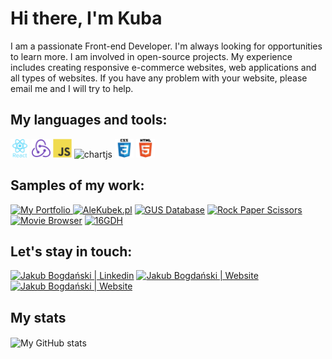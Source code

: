 # Hi there, I'm Kuba

I am a passionate Front-end Developer. I'm always looking for opportunities to learn more. I am involved in open-source projects. My experience includes creating responsive e-commerce websites, web applications and all types of websites. If you have any problem with your website, please email me and I will try to help.

## My languages and tools:

<p> 
  <a href="https://reactjs.org/" style="text-decoration: none ;" target="_blank" rel="noreferrer"> 
    <img src="https://raw.githubusercontent.com/devicons/devicon/master/icons/react/react-original-wordmark.svg" alt="react" width="30" height="30"/> 
  </a> 
  <a href="https://redux.js.org" style="text-decoration: none;" target="_blank" rel="noreferrer"> 
    <img src="https://raw.githubusercontent.com/devicons/devicon/master/icons/redux/redux-original.svg" alt="redux" width="30" height="30"/> 
  </a>
  <a href="https://developer.mozilla.org/en-US/docs/Web/JavaScript" style="text-decoration: none;" target="_blank" rel="noreferrer"> 
    <img src="https://raw.githubusercontent.com/devicons/devicon/master/icons/javascript/javascript-original.svg" alt="javascript" width="30" height="30"/> 
  </a>
  <a href="https://www.chartjs.org" style="text-decoration: none;" target="_blank" rel="noreferrer"> 
    <img src="https://www.chartjs.org/media/logo-title.svg" alt="chartjs" width="30" height="30"/> 
    </a>
  <a href="https://www.w3schools.com/css/" style="text-decoration: none;" target="_blank" rel="noreferrer"> 
    <img src="https://raw.githubusercontent.com/devicons/devicon/master/icons/css3/css3-original-wordmark.svg" alt="css3" width="30" height="30"/> 
  </a>
  <a href="https://www.w3.org/html/" style="text-decoration: none;" target="_blank" rel="noreferrer"> 
    <img src="https://raw.githubusercontent.com/devicons/devicon/master/icons/html5/html5-original-wordmark.svg" alt="html5" width="30" height="30"/> 
  </a>
</p>

## Samples of my work:

[![My Portfolio](https://img.shields.io/badge/GHPages%20-%20My%20Portfolio-blue?style=flat&logo=github)
](https://bogdanskij.github.io/MyPortfolio/)
[![AleKubek.pl](https://img.shields.io/badge/AleKubek.pl%20-%20Shoper-red?style=flat&logo=shopify)](https://alekubek.pl/)
[![GUS Database](https://img.shields.io/badge/GHPages%20-%20GUS%20Database-blue?style=flat&logo=github)](https://bogdanskij.github.io/LocalDataBank/#/jednostki-terytorialne)
[![Rock Paper Scissors](https://img.shields.io/badge/GHPages%20-%20Rock%20Paper%20Scissors-blue?style=flat&logo=github)
]([https://bogdanskij.github.io/MyPortfolio/](https://bogdanskij.github.io/rock-paper-scissors/))
[![Movie Browser](https://img.shields.io/badge/GHPages%20-%20Movie%20Browser-blue?style=flat&logo=github)](https://bogdanskij.github.io/movies-browser/#/popular-movies)
[![16GDH](https://img.shields.io/badge/16GDH%20-%20Wordpress-green?style=flat&logo=wordpres)](https://16gdh.pl/)

## Let's stay in touch:

[ <img alt="Jakub Bogdański | Linkedin" width="22px" src="https://cdn.jsdelivr.net/npm/simple-icons@v11/icons/linkedin.svg" />](https://www.linkedin.com/in/jakub-bogdanski-51b64027b)
[ <img alt="Jakub Bogdański | Website" width="22px" src="https://cdn.jsdelivr.net/npm/simple-icons@10.4.0/icons/github.svg" />](https://www.linkedin.com/in/jakub-bogdanski-51b64027b)
[ <img alt="Jakub Bogdański | Website" width="22px" src="https://cdn.jsdelivr.net/npm/simple-icons@10.4.0/icons/gmail.svg" />](mailto:bogdanskikuba@gmail.com)

## My stats

 <img align="center" alt="My GitHub stats" src="https://github-readme-stats.vercel.app/api?username=BogdanskiJ&show_icons=true&theme=transparent" />
